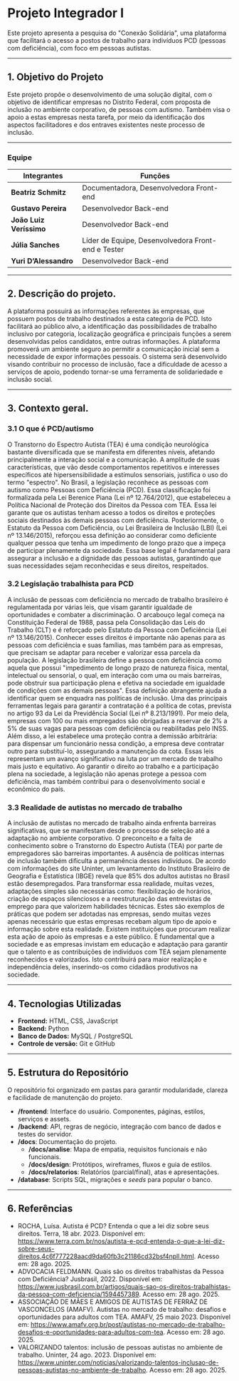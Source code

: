 # Projeto Integrador I

Este projeto apresenta a pesquisa do "Conexão Solidária", uma plataforma que facilitará o acesso a postos de trabalho para indivíduos PCD (pessoas com deficiência), com foco em pessoas autistas. 

---

## 1. Objetivo do Projeto

Este projeto propõe o desenvolvimento de uma solução digital, com o objetivo de identificar empresas no Distrito Federal, com proposta de inclusão no ambiente corporativo, de pessoas com autismo. Também visa o apoio a estas empresas nesta tarefa, por meio da identificação dos aspectos facilitadores e dos entraves existentes neste processo de inclusão.

---

### Equipe

| Integrantes       | Funções                                           |
|-------------------|---------------------------------------------------|
| **Beatriz Schmitz**  | Documentadora, Desenvolvedora Front-end           |
| **Gustavo Pereira**  | Desenvolvedor Back-end                           |
| **João Luiz Veríssimo** | Desenvolvedor Back-end                       |
| **Júlia Sanches**     | Líder de Equipe, Desenvolvedora Front-end e Tester |
| **Yuri D’Alessandro** | Desenvolvedor Back-end                         |

---

## 2. Descrição do projeto.

A plataforma possuirá as informações referentes às empresas, que possuem postos de trabalho destinados a esta categoria de PCD.  Isto facilitará ao público alvo, a identificação das possibilidades de trabalho inclusivo por categoria, localização geográfica e principais funções a serem desenvolvidas pelos candidatos, entre outras informações. A plataforma promoverá um ambiente seguro ao permitir a comunicação inicial sem a necessidade de expor informações pessoais. O sistema será desenvolvido visando contribuir no processo de inclusão, face a dificuldade de acesso a serviços de apoio, podendo tornar-se uma ferramenta de solidariedade e inclusão social.

---

## 3. Contexto geral.

### 3.1 O que é PCD/autismo

O Transtorno do Espectro Autista (TEA) é uma condição neurológica bastante diversificada que se manifesta em diferentes níveis, afetando principalmente a interação social e a comunicação. A amplitude de suas características, que vão desde comportamentos repetitivos e interesses específicos até hipersensibilidade a estímulos sensoriais, justifica o uso do termo "espectro".
No Brasil, a legislação reconhece as pessoas com autismo como Pessoas com Deficiência (PCD). Essa classificação foi formalizada pela Lei Berenice Piana (Lei nº 12.764/2012), que estabeleceu a Política Nacional de Proteção dos Direitos da Pessoa com TEA. Essa lei garante que os autistas tenham acesso a todos os direitos e proteções sociais destinados às demais pessoas com deficiência.
Posteriormente, o Estatuto da Pessoa com Deficiência, ou Lei Brasileira de Inclusão (LBI) (Lei nº 13.146/2015), reforçou essa definição ao considerar como deficiente qualquer pessoa que tenha um impedimento de longo prazo que a impeça de participar plenamente da sociedade. Essa base legal é fundamental para assegurar a inclusão e a dignidade das pessoas autistas, garantindo que suas necessidades sejam reconhecidas e seus direitos, respeitados.

### 3.2 Legislação trabalhista para PCD

A inclusão de pessoas com deficiência no mercado de trabalho brasileiro é regulamentada por várias leis, que visam garantir igualdade de oportunidades e combater a discriminação. O arcabouço legal começa na Constituição Federal de 1988, passa pela Consolidação das Leis do Trabalho (CLT) e é reforçado pelo Estatuto da Pessoa com Deficiência (Lei nº 13.146/2015). Conhecer esses direitos é importante não apenas para as pessoas com deficiência e suas famílias, mas também para as empresas, que precisam se adaptar para receber e valorizar essa parcela da população.
A legislação brasileira define a pessoa com deficiência como aquela que possui "impedimento de longo prazo de natureza física, mental, intelectual ou sensorial, o qual, em interação com uma ou mais barreiras, pode obstruir sua participação plena e efetiva na sociedade em igualdade de condições com as demais pessoas". Essa definição abrangente ajuda a identificar quem se enquadra nas políticas de inclusão.
Uma das principais ferramentas legais para garantir a contratação é a política de cotas, prevista no artigo 93 da Lei da Previdência Social (Lei nº 8.213/1991). Por meio dela, empresas com 100 ou mais empregados são obrigadas a reservar de 2% a 5% de suas vagas para pessoas com deficiência ou reabilitadas pelo INSS. Além disso, a lei estabelece uma proteção contra a demissão arbitrária: para dispensar um funcionário nessa condição, a empresa deve contratar outro para substituí-lo, assegurando a manutenção da cota.
Essas leis representam um avanço significativo na luta por um mercado de trabalho mais justo e equitativo. Ao garantir o direito ao trabalho e a participação plena na sociedade, a legislação não apenas protege a pessoa com deficiência, mas também contribui para o desenvolvimento social e econômico do país.

### 3.3 Realidade de autistas no mercado de trabalho

A inclusão de autistas no mercado de trabalho ainda enfrenta barreiras significativas, que se manifestam desde o processo de seleção até a adaptação no ambiente corporativo. 
O preconceito e a falta de conhecimento sobre o Transtorno do Espectro Autista (TEA) por parte de empregadores são barreiras importantes. A ausência de políticas internas de inclusão também dificulta a permanência desses indivíduos. De acordo com informações do site Uninter, um levantamento do Instituto Brasileiro de Geografia e Estatística (IBGE) revela que 85% dos adultos autistas no Brasil estão desempregados. Para transformar essa realidade, muitas vezes, adaptações simples são necessárias como: flexibilização de horários, criação de espaços silenciosos e a reestruturação das entrevistas de emprego para que valorizem habilidades técnicas. Estes são exemplos de práticas que podem ser adotadas nas empresas, sendo muitas vezes apenas necessário que estas empresas recebam algum tipo de apoio e informação sobre esta realidade. Existem instituições que procuram realizar esta ação de apoio às empresas e a este público. 
É fundamental que a sociedade e as empresas invistam em educação e adaptação para garantir que o talento e as contribuições de indivíduos com TEA sejam plenamente reconhecidos e valorizados. Isto contribuirá para maior realização e independência deles, inserindo-os como cidadãos produtivos na sociedade.

---

## 4. Tecnologias Utilizadas

- **Frontend:** HTML, CSS, JavaScript
- **Backend:** Python
- **Banco de Dados:** MySQL / PostgreSQL
- **Controle de versão:** Git e GitHub

---

## 5. Estrutura do Repositório

O repositório foi organizado em pastas para garantir modularidade, clareza e facilidade de manutenção do projeto. 

- **/frontend**: Interface do usuário. Componentes, páginas, estilos, serviços e assets.
- **/backend**: API, regras de negócio, integração com banco de dados e testes do servidor.
- **/docs**: Documentação do projeto.
  - **/docs/analise**: Mapa de empatia, requisitos funcionais e não funcionais.
  - **/docs/design**: Protótipos, wireframes, fluxos e guia de estilos.
  - **/docs/relatorios**: Relatórios (parcial/final), atas e apresentações.
-  **/database**: Scripts SQL, migrações e *seeds* para popular o banco.

---

## 6. Referências

- ROCHA, Luísa. Autista é PCD? Entenda o que a lei diz sobre seus direitos. Terra, 18 abr. 2023. Disponível em: https://www.terra.com.br/nos/autista-e-pcd-entenda-o-que-a-lei-diz-sobre-seus-direitos,4c6f777228aacd9da60fb3c21186cd32bsf4npll.html. Acesso em: 28 ago. 2025.
- ADVOCACIA FELDMANN. Quais são os direitos trabalhistas da Pessoa com Deficiência? Jusbrasil, 2022. Disponível em: https://www.jusbrasil.com.br/artigos/quais-sao-os-direitos-trabalhistas-da-pessoa-com-deficiencia/1594457389. Acesso em: 28 ago. 2025.
- ASSOCIAÇÃO DE MÃES E AMIGOS DE AUTISTAS DE FERRAZ DE VASCONCELOS (AMAFV). Autistas no mercado de trabalho: desafios e oportunidades para adultos com TEA. AMAFV, 25 maio 2023. Disponível em: https://www.amafv.org.br/post/autistas-no-mercado-de-trabalho-desafios-e-oportunidades-para-adultos-com-tea. Acesso em: 28 ago. 2025.
- VALORIZANDO talentos: inclusão de pessoas autistas no ambiente de trabalho. Uninter, 24 ago. 2023. Disponível em: https://www.uninter.com/noticias/valorizando-talentos-inclusao-de-pessoas-autistas-no-ambiente-de-trabalho. Acesso em: 28 ago. 2025.
